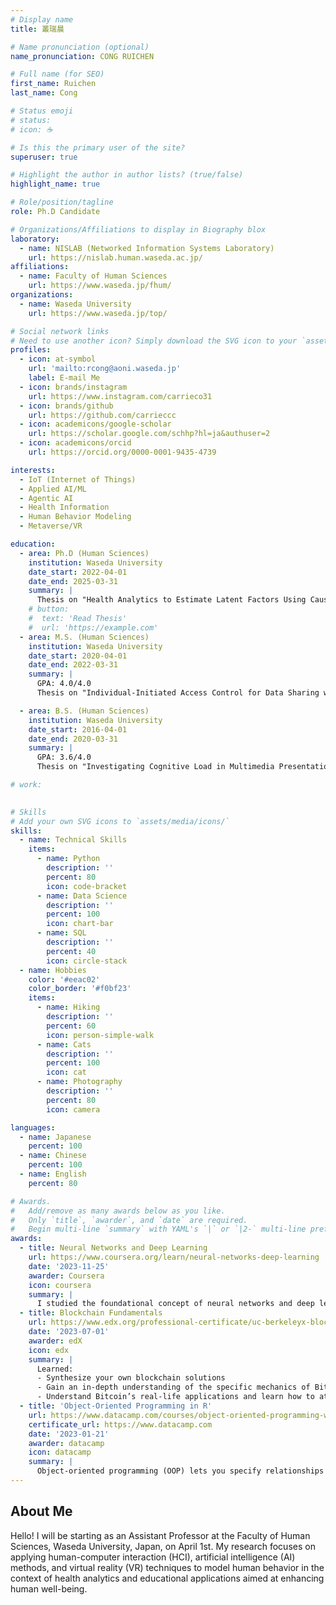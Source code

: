 ```yaml
---
# Display name
title: 叢瑞晨

# Name pronunciation (optional)
name_pronunciation: CONG RUICHEN

# Full name (for SEO)
first_name: Ruichen
last_name: Cong

# Status emoji
# status:
# icon: ☕️

# Is this the primary user of the site?
superuser: true

# Highlight the author in author lists? (true/false)
highlight_name: true

# Role/position/tagline
role: Ph.D Candidate

# Organizations/Affiliations to display in Biography blox
laboratory:
  - name: NISLAB (Networked Information Systems Laboratory)
    url: https://nislab.human.waseda.ac.jp/
affiliations:
  - name: Faculty of Human Sciences
    url: https://www.waseda.jp/fhum/
organizations:
  - name: Waseda University
    url: https://www.waseda.jp/top/

# Social network links
# Need to use another icon? Simply download the SVG icon to your `assets/media/icons/` folder.
profiles:
  - icon: at-symbol
    url: 'mailto:rcong@aoni.waseda.jp'
    label: E-mail Me
  - icon: brands/instagram
    url: https://www.instagram.com/carrieco31
  - icon: brands/github
    url: https://github.com/carrieccc
  - icon: academicons/google-scholar
    url: https://scholar.google.com/schhp?hl=ja&authuser=2
  - icon: academicons/orcid
    url: https://orcid.org/0000-0001-9435-4739

interests:
  - IoT (Internet of Things)
  - Applied AI/ML
  - Agentic AI
  - Health Information
  - Human Behavior Modeling
  - Metaverse/VR

education:
  - area: Ph.D (Human Sciences)
    institution: Waseda University
    date_start: 2022-04-01
    date_end: 2025-03-31
    summary: |
      Thesis on "Health Analytics to Estimate Latent Factors Using Causal Discovery". Supervised by [Prof. Qun Jin](https://w-rdb.waseda.jp/html/100000696_en.html), co-supervised by [Prof. Shoji Nishimura](https://w-rdb.waseda.jp/html/100000547_en.html) and [Prof. Atsushi Ogihara](https://w-rdb.waseda.jp/html/100000619_en.html). My doctoral program is supported by the Japan Science and Technology Agency Support for Pioneering Research Initiated by the Next Generation (SPRING). Presented papers at 2 IEEE conferences, and the contributions have published in 3 Lecture Notes in Computer Science and 2 journals.
    # button:
    #  text: 'Read Thesis'
    #  url: 'https://example.com'
  - area: M.S. (Human Sciences)
    institution: Waseda University
    date_start: 2020-04-01
    date_end: 2022-03-31
    summary: |
      GPA: 4.0/4.0
      Thesis on "Individual-Initiated Access Control for Data Sharing with Blockchain". Supervised by [Prof. Qun Jin](https://w-rdb.waseda.jp/html/100000696_en.html). Presented papers at 1 IEEE conference, and the contributions have published in 1 Lecture Notes in Computer Science.

  - area: B.S. (Human Sciences)
    institution: Waseda University
    date_start: 2016-04-01
    date_end: 2020-03-31
    summary: |
      GPA: 3.6/4.0
      Thesis on "Investigating Cognitive Load in Multimedia Presentation Using an Eye Tracker". Supervised by [Prof. Qun Jin](https://w-rdb.waseda.jp/html/100000696_en.html). The contributions have published in 1 International Conference and 1 journal.

# work:
 

# Skills
# Add your own SVG icons to `assets/media/icons/`
skills:
  - name: Technical Skills
    items:
      - name: Python
        description: ''
        percent: 80
        icon: code-bracket
      - name: Data Science
        description: ''
        percent: 100
        icon: chart-bar
      - name: SQL
        description: ''
        percent: 40
        icon: circle-stack
  - name: Hobbies
    color: '#eeac02'
    color_border: '#f0bf23'
    items:
      - name: Hiking
        description: ''
        percent: 60
        icon: person-simple-walk
      - name: Cats
        description: ''
        percent: 100
        icon: cat
      - name: Photography
        description: ''
        percent: 80
        icon: camera

languages:
  - name: Japanese
    percent: 100
  - name: Chinese
    percent: 100
  - name: English
    percent: 80

# Awards.
#   Add/remove as many awards below as you like.
#   Only `title`, `awarder`, and `date` are required.
#   Begin multi-line `summary` with YAML's `|` or `|2-` multi-line prefix and indent 2 spaces below.
awards:
  - title: Neural Networks and Deep Learning
    url: https://www.coursera.org/learn/neural-networks-deep-learning
    date: '2023-11-25'
    awarder: Coursera
    icon: coursera
    summary: |
      I studied the foundational concept of neural networks and deep learning. By the end, I was familiar with the significant technological trends driving the rise of deep learning; build, train, and apply fully connected deep neural networks; implement efficient (vectorized) neural networks; identify key parameters in a neural network’s architecture; and apply deep learning to your own applications.
  - title: Blockchain Fundamentals
    url: https://www.edx.org/professional-certificate/uc-berkeleyx-blockchain-fundamentals
    date: '2023-07-01'
    awarder: edX
    icon: edx
    summary: |
      Learned:
      - Synthesize your own blockchain solutions
      - Gain an in-depth understanding of the specific mechanics of Bitcoin
      - Understand Bitcoin’s real-life applications and learn how to attack and destroy Bitcoin, Ethereum, smart contracts and Dapps, and alternatives to Bitcoin’s Proof-of-Work consensus algorithm
  - title: 'Object-Oriented Programming in R'
    url: https://www.datacamp.com/courses/object-oriented-programming-with-s3-and-r6-in-r
    certificate_url: https://www.datacamp.com
    date: '2023-01-21'
    awarder: datacamp
    icon: datacamp
    summary: |
      Object-oriented programming (OOP) lets you specify relationships between functions and the objects that they can act on, helping you manage complexity in your code. This is an intermediate level course, providing an introduction to OOP, using the S3 and R6 systems. S3 is a great day-to-day R programming tool that simplifies some of the functions that you write. R6 is especially useful for industry-specific analyses, working with web APIs, and building GUIs.
---
```


## About Me

Hello! I will be starting as an Assistant Professor at the Faculty of Human Sciences, Waseda University, Japan, on April 1st. My research focuses on applying human-computer interaction (HCI), artificial intelligence (AI) methods, and virtual reality (VR) techniques to model human behavior in the context of health analytics and educational applications aimed at enhancing human well-being.
